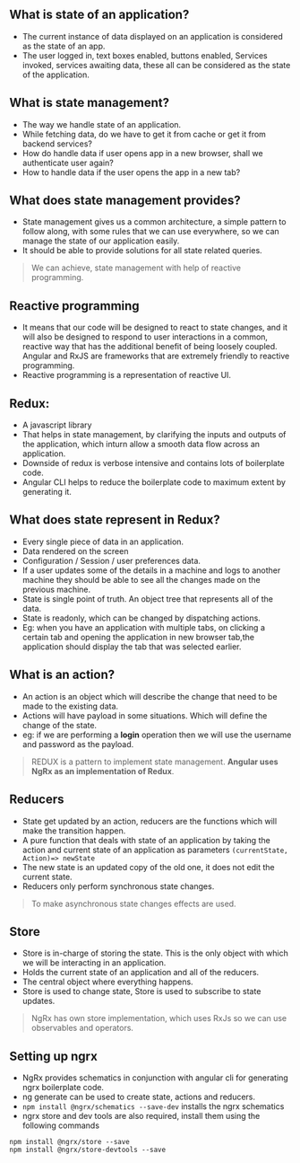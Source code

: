 ## What is state of an application?
- The current instance of data displayed on an application is considered as the state of an app.
- The user logged in, text boxes enabled, buttons enabled, Services invoked, services awaiting data, these all can be considered as the state of the application.

## What is state management?
- The way we handle state of an application.
- While fetching data, do we have to get it from cache or get it from backend services?
- How do handle data if user opens app in a new browser, shall we authenticate user again?
- How to handle data if the user opens the app in a new tab?

## What does state management provides?
- State management gives us a common architecture, a simple pattern to follow along, with some rules that we can use everywhere, so we can manage the state of our application easily.
- It should be able to provide solutions for all state related queries.

> We can achieve, state management with help of reactive programming.

## Reactive programming
-  It means that our code will be designed to react to state changes, and it will also be designed to respond to user interactions in a common, reactive way that has the additional benefit of being loosely coupled. Angular and RxJS are frameworks that are extremely friendly to reactive programming.
- Reactive programming is a representation of reactive UI.

## Redux:
- A javascript library
- That helps in state management, by clarifying the inputs and outputs of the application, which inturn allow a smooth data flow across an application.
- Downside of redux is verbose intensive and contains lots of boilerplate code.
- Angular CLI helps to reduce the boilerplate code to maximum extent by generating it.

## What does state represent in Redux?
- Every single piece of data in an application.
- Data rendered on the screen
- Configuration / Session / user preferences data.
- If a user updates some of the details in a machine and logs to another machine they should be able to see all the changes made on the previous machine.
- State is single point of truth. An object tree that represents all of the data.
- State is readonly, which can be changed by dispatching actions.
- Eg: when you have an application with multiple tabs, on clicking a certain tab and opening the application in new browser tab,the application  should display the tab that was selected earlier.

## What is an action?
- An action is an object which will describe the change that need to be made to the existing data.
- Actions will have payload in some situations. Which will define the change of the state.
- eg: if we are performing a **login** operation then we will use the username and password as the payload.
 > REDUX is a pattern to implement state management. **Angular uses NgRx as an implementation of Redux**.

 ## Reducers
 - State get updated by an action, reducers are the functions which will make the transition happen.
 - A pure function that deals with state of an application by taking the action and current state of an application as parameters ``` (currentState, Action)=> newState ```
 - The new state is an updated copy of the old one,  it does not edit the current state.
 - Reducers only perform synchronous state changes.
  > To make asynchronous state changes effects are used.

  ## Store
  - Store is in-charge of storing the state. This is the only object with which we will be interacting in an application.
  - Holds the current state of an application and all of the reducers.
  - The central object where everything happens.
  - Store is used to change state, Store is used to subscribe to state updates.
  > NgRx has own store implementation, which uses RxJs so we can use observables and operators.

## Setting up ngrx
- NgRx provides schematics in conjunction with angular cli for generating ngrx boilerplate code.
- ng generate can be used to create state, actions and reducers.
- ``` npm install @ngrx/schematics --save-dev ``` installs the ngrx schematics
- ngrx store and dev tools are also required, install them using the following commands
``` 
npm install @ngrx/store --save
npm install @ngrx/store-devtools --save
```


